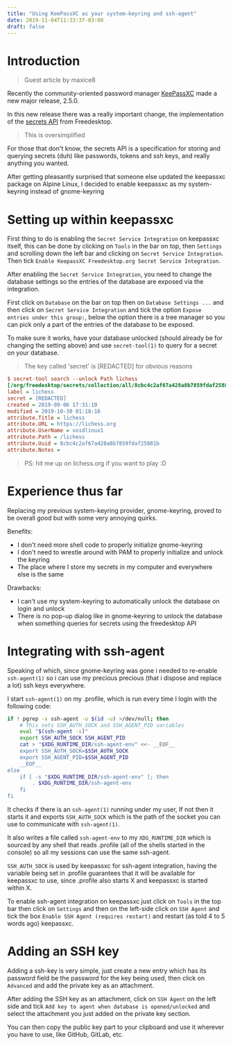 ```yaml
---
title: "Using KeePassXC as your system-keyring and ssh-agent"
date: 2019-11-04T11:33:37-03:00
draft: false
---
```


# Introduction

> Guest article by maxice8

Recently the community-oriented password manager [KeePassXC](https://keepassxc.org/) made a new
major release, 2.5.0.

In this new release there was a really important change, the implementation of the
[secrets API](https://freedesktop.org/wiki/Specifications/secret-storage-spec/secrets-api-0.1.html)
from Freedesktop.

> This is oversimplified

For those that don't know, the secrets API is a specification for
storing and querying secrets (duh) like passwords, tokens and ssh keys, and really
anything you wanted.

After getting pleasantly surprised that someone else updated the keepassxc package on
Alpine Linux, I decided to enable keepassxc as my system-keyring instead of gnome-keyring

# Setting up within keepassxc

First thing to do is enabling the `Secret Service Integration` on keepassxc itself, this can
be done by clicking on `Tools` in the bar on top, then `Settings` and scrolling down the left bar
and clicking on `Secret Service Integration`. Then tick
`Enable KeepassXC Freedesktop.org Secret Service Integration`.

After enabling the `Secret Service Integration`, you need to change the database settings so
the entries of the database are exposed via the integration.

First click on `Database` on the bar on top then on `Database Settings ...` and then click on
`Secret Service Integration` and tick the option `Expose entries under this group:`, below the
option there is a tree manager so you can pick only a part of the entries of the database to
be exposed.

To make sure it works, have your database unlocked (should already be for changing the setting
above) and use `secret-tool(1)` to query for a secret on your database.

> The key called 'secret' is [REDACTED] for obvious reasons

```ini
$ secret-tool search --unlock Path lichess
[/org/freedesktop/secrets/collection/all/8cbc4c2af67a428a8b7859fdaf25881b]
label = lichess
secret = [REDACTED]
created = 2019-09-06 17:31:10
modified = 2019-10-30 01:18:16
attribute.Title = lichess
attribute.URL = https://lichess.org
attribute.UserName = voidlinux1
attribute.Path = /lichess
attribute.Uuid = 8cbc4c2af67a428a8b7859fdaf25881b
attribute.Notes = 
```

> PS: hit me up on lichess.org if you want to play :D

# Experience thus far 

Replacing my previous system-keyring provider, gnome-keyring, proved to be
overall good but with some very annoying quirks.

Benefits:

- I don't need more shell code to properly initialize gnome-keyring
- I don't need to wrestle around with PAM to properly initialize and unlock the keyring
- The place where I store my secrets in my computer and everywhere else is the same

Drawbacks:

- I can't use my system-keyring to automatically unlock the database on login and unlock
- There is no pop-up dialog like in gnome-keyring to unlock the database when something queries
 for secrets using the freedesktop API

# Integrating with ssh-agent

Speaking of which, since gnome-keyring was gone i needed to re-enable `ssh-agent(1)` so
i can use my precious precious (that i dispose and replace a lot) ssh keys everywhere.

I start `ssh-agent(1)` on my .profile, which is run every time I login with the following
code:

```sh
if ! pgrep -x ssh-agent -u $(id -u) >/dev/null; then
	# This sets SSH_AUTH_SOCK and SSH_AGENT_PID variables
	eval "$(ssh-agent -s)"
	export SSH_AUTH_SOCK SSH_AGENT_PID
	cat > "$XDG_RUNTIME_DIR/ssh-agent-env" <<- __EOF__
	export SSH_AUTH_SOCK=$SSH_AUTH_SOCK
	export SSH_AGENT_PID=$SSH_AGENT_PID
	__EOF__
else
	if [ -s "$XDG_RUNTIME_DIR/ssh-agent-env" ]; then
		. $XDG_RUNTIME_DIR/ssh-agent-env
	fi
fi
```

It checks if there is an `ssh-agent(1)` running under my user, If not then it starts
it and exports `SSH_AUTH_SOCK` which is the path of the socket you can use
to communicate with `ssh-agent(1)`.

It also writes a file called `ssh-agent-env` to my `XDG_RUNTIME_DIR` which is sourced
by any shell that reads .profile (all of the shells started in the console)
so all my sessions can use the same ssh-agent.

`SSH_AUTH_SOCK` is used by keepassxc for ssh-agent integration, having the
variable being set in .profile guarantees that it will be available for keepassxc
to use, since .profile also starts X and keepassxc is started within X.

To enable ssh-agent integration on keepassxc just click on `Tools` in the top bar
then click on `Settings` and then on the left-side click on `SSH Agent` and tick
the box `Enable SSH Agent (requires restart)` and restart (as told 4 to 5 words ago)
keepassxc.

# Adding an SSH key

Adding a ssh-key is very simple, just create a new entry which has its password field
be the password for the key being used, then click on `Advanced` and add the private key
as an attachment.

After adding the SSH key as an attachment, click on `SSH Agent` on the left side and tick
`Add key to agent when database is opened/unlocked` and select the attachment you just
added on the private key section.

You can then copy the public key part to your clipboard and use it wherever you have to
use, like GitHub, GitLab, etc.
